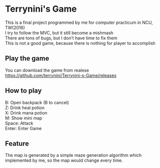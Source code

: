 # Terrynini's Game
This is a final project programmed by me for computer practicum in NCU, TW(2016)</br>
I try to follow the MVC, but it still become a mishmash</br>
There are tons of bugs, but I don't have time to fix them</br>
This is not a good game, because there is nothing for player to accomplish</br>

## Play the game
You can download the game from realese
https://github.com/terrynini/Terrynini-s-Game/releases

## How to play
B: Open backpack (B to cancel)</br>
Z: Drink heal potion</br>
X: Drink mana potion</br>
M: Show mini map</br>
Space: Attack</br>
Enter: Enter Game

## Feature
The map is generated by a simple maze generation algorithm which implemented by me, so the map would change every time.